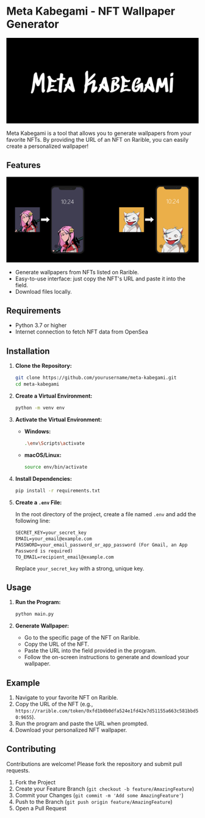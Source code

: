 # Meta Kabegami - NFT Wallpaper Generator
![An image of the Meta Kabegami logo.](static/images/banner.png)

Meta Kabegami is a tool that allows you to generate wallpapers from your favorite NFTs. By providing the URL of an NFT on Rarible, you can easily create a personalized wallpaper!

## Features
![An image of the wallpapers generated from the program.](static/images/example.png)
- Generate wallpapers from NFTs listed on Rarible.
- Easy-to-use interface: just copy the NFT's URL and paste it into the field.
- Download files locally.


## Requirements

- Python 3.7 or higher
- Internet connection to fetch NFT data from OpenSea

## Installation

1. **Clone the Repository:**

    ```bash
    git clone https://github.com/yourusername/meta-kabegami.git
    cd meta-kabegami
    ```

2. **Create a Virtual Environment:**

    ```bash
    python -m venv env
    ```

3. **Activate the Virtual Environment:**

    - **Windows:**

      ```bash
      .\env\Scripts\activate
      ```

    - **macOS/Linux:**

      ```bash
      source env/bin/activate
      ```

4. **Install Dependencies:**

    ```bash
    pip install -r requirements.txt
    ```

5. **Create a `.env` File:**

    In the root directory of the project, create a file named `.env` and add the following line:

    ```plaintext
    SECRET_KEY=your_secret_key
   EMAIL=your_email@example.com
   PASSWORD=your_email_password_or_app_password (For Gmail, an App Password is required)
   TO_EMAIL=recipient_email@example.com
    ```

    Replace `your_secret_key` with a strong, unique key.

## Usage

1. **Run the Program:**

    ```bash
    python main.py
    ```

2. **Generate Wallpaper:**
    - Go to the specific page of the NFT on Rarible.
    - Copy the URL of the NFT.
    - Paste the URL into the field provided in the program.
    - Follow the on-screen instructions to generate and download your wallpaper.

## Example

1. Navigate to your favorite NFT on Rarible.
2. Copy the URL of the NFT (e.g., `https://rarible.com/token/0xfd1b0b0dfa524e1fd42e7d51155a663c581bbd50:9655`).
3. Run the program and paste the URL when prompted.
4. Download your personalized NFT wallpaper.

## Contributing

Contributions are welcome! Please fork the repository and submit pull requests.

1. Fork the Project
2. Create your Feature Branch (`git checkout -b feature/AmazingFeature`)
3. Commit your Changes (`git commit -m 'Add some AmazingFeature'`)
4. Push to the Branch (`git push origin feature/AmazingFeature`)
5. Open a Pull Request
